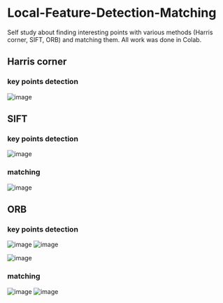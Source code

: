 # Local-Feature-Detection-Matching
Self study about finding interesting points with various methods (Harris corner, SIFT, ORB) and matching them.
All work was done in Colab.

## Harris corner
### key points detection
![image](https://github.com/user-attachments/assets/78c4a100-4d60-4355-9ecf-c208db16b121)

## SIFT
### key points detection
![image](https://github.com/user-attachments/assets/4cbb9ac3-7935-43e7-a750-db3d91a12944)
### matching
![image](https://github.com/user-attachments/assets/2bcb52f1-fffb-47fa-8a3c-c2ce2360b71b)


## ORB
### key points detection
![image](https://github.com/user-attachments/assets/bdcd820d-fe9f-4bf6-8797-1d28d01fc1d3)
![image](https://github.com/user-attachments/assets/79434326-b5f6-44d5-9cc4-a1536d0a83b7)

![image](https://github.com/user-attachments/assets/07ec4a68-c0b1-4601-a275-253d7c4a2fd1)


### matching
![image](https://github.com/user-attachments/assets/7656dd91-8c5a-41fc-8233-d05a90a0cf31)
![image](https://github.com/user-attachments/assets/3c123fbd-4696-4fb7-9fa4-347a92e3d3ec)



